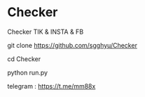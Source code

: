 # Checker
Checker TIK &amp; INSTA &amp; FB


git clone https://github.com/sgghyu/Checker

cd Checker

python run.py





telegram : https://t.me/mm88x
